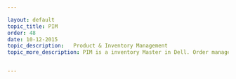 ```yaml
---

layout: default
topic_title: PIM
order: 48
date: 10-12-2015
topic_description:   Product & Inventory Management 
topic_more_description: PIM is a inventory Master in Dell. Order management OMEGA does to have the synchronization of the latest products that are setup by business. There are certain attributes named GAAP  attributes needed by OMEGA accounting for accounting purposes. PIM publishes the latest update on GAAP attributes into a JMS queue for OCI to synchronize it with OMEGA. There is also a provision/interface where OMEGA can request for latest GAAP Attributes from PIM through the OCI.


---
```


